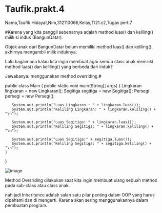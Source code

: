 # Taufik.prakt.4
Nama,Taufik Hidayat,Nim,312110066,Kelas,TI21.c2,Tugas pert.7


#Karena yang kita panggil sebenarnya adalah method luas() dan keliling() milik si induk (BangunDatar).

Objek anak dari BangunDatar belum memiliki method luas() dan keliling(), akhirnya mengambil milik induknya.

Lalu bagaimana kalau kita ingin membuat agar semua class anak memiliki method luas() dan keliling() yang berbeda dari induk?

Jawabanya: menggunakan method overriding.#


public class Main {
    public static void main(String[] args) {
       Lingkaran lingkaran = new Lingkaran();
       Segitiga segitiga = new Segitiga();
       Persegi persegi = new Persegi();

       System.out.println("Luas Lingkaran : " + lingkaran.luas());
       System.out.println("Keliling Lingkaran: " + lingkaran.keliling() + "\n");

       System.out.println("Luas Segitiga: " + lingkaran.luas());
       System.out.println("Keliling Segitiga: " + lingkaran.keliling() + "\n");

       System.out.println("Luas Segitiga:" + segitiga.luas());
       System.out.println("Keliling Segitiga: " + segitiga.keliling() + "\n");
    }
}


![image](https://user-images.githubusercontent.com/116345854/201451114-51764916-a8d9-4799-8f6a-c851f3fc32aa.png)

Method Overriding dilakukan saat kita ingin membuat ulang sebuah method pada sub-class atau class anak.

 nah jadi Inheritance adalah salah satu pilar penting dalam OOP yang harus dipahami dan di mengerti. Karena akan sering menggunakannya dalam pembuatan program.
